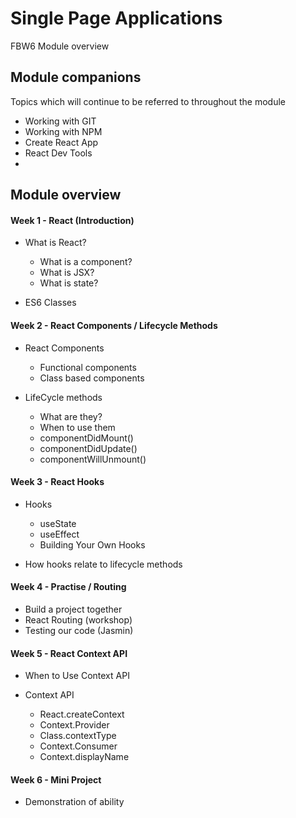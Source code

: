 # Single Page Applications

FBW6 Module overview

## Module companions

Topics which will continue to be referred to throughout the module

- Working with GIT
- Working with NPM
- Create React App
- React Dev Tools
- 

## Module overview

#### Week 1 - React (Introduction)

+ What is React?
    - What is a component?
    - What is JSX?
    - What is state?
    
+ ES6 Classes

#### Week 2 - React Components / Lifecycle Methods

+ React Components
    - Functional components
    - Class based components

+ LifeCycle methods
    - What are they?
    - When to use them
    - componentDidMount()
    - componentDidUpdate()
    - componentWillUnmount()

#### Week 3 - React Hooks

+ Hooks
    - useState
    - useEffect
    - Building Your Own Hooks
    
+ How hooks relate to lifecycle methods

#### Week 4 -  Practise / Routing

+ Build a project together
+ React Routing (workshop)
+ Testing our code (Jasmin)

#### Week 5 - React Context API

+ When to Use Context API

+ Context API
    - React.createContext
    - Context.Provider
    - Class.contextType
    - Context.Consumer
    - Context.displayName

#### Week 6 - Mini Project

+ Demonstration of ability
